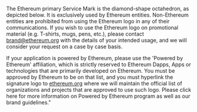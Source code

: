 The Ethereum primary Service Mark is the diamond-shape octahedron, as depicted below. It is exclusively used by Ethereum entities. Non-Ethereum entities are prohibited from using the Ethereum logo in any of their communications. If you wish to use the Ethereum logo on promotional material (e.g. T-shirts, mugs, pens, etc.), please contact [brand@ethereum.org](brand@ethereum.org) with the details of your intended usage, and we will consider your request on a case by case basis.  

If your application is powered by Ethereum, please use the 'Powered by Ethereum' affiliation, which is strictly reserved to Ethereum Dapps, Apps or technologies that are primarily developed on Ethereum. You must be approved by Ethereum to be on that list, and you must hyperlink the signature logo to [ethereum.org](http://www.ethereum.org) where we will maintain the official list of organizations and projects that are approved to use such logo. Please click here for more information on Powered by Ethereum program as well as our brand guidelines."

